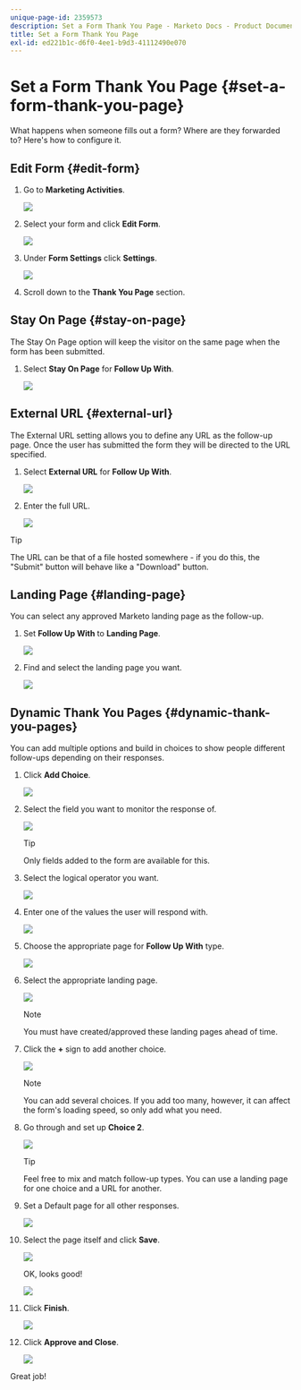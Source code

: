 ```yaml
---
unique-page-id: 2359573
description: Set a Form Thank You Page - Marketo Docs - Product Documentation
title: Set a Form Thank You Page
exl-id: ed221b1c-d6f0-4ee1-b9d3-41112490e070
---
```

# Set a Form Thank You Page {#set-a-form-thank-you-page}

What happens when someone fills out a form? Where are they forwarded to? Here's how to configure it.

## Edit Form {#edit-form}

1. Go to **Marketing Activities**.

   ![](assets/login-marketing-activities-5.png)

1. Select your form and click **Edit Form**.

   ![](assets/image2014-9-15-17-3a34-3a14.png)

1. Under **Form Settings** click **Settings**.

   ![](assets/image2014-9-15-17-3a34-3a21.png)

1. Scroll down to the **Thank You Page** section.

## Stay On Page {#stay-on-page}

The Stay On Page option will keep the visitor on the same page when the form has been submitted.

1. Select **Stay On Page** for **Follow Up With**.

   ![](assets/image2014-9-15-17-3a34-3a35.png)

## External URL {#external-url}

The External URL setting allows you to define any URL as the follow-up page. Once the user has submitted the form they will be directed to the URL specified.

1. Select **External URL** for **Follow Up With**.

   ![](assets/image2014-9-15-17-3a34-3a45.png)

1. Enter the full URL.

   ![](assets/image2014-9-15-17-3a34-3a53.png)

>[!TIP]
>
>The URL can be that of a file hosted somewhere - if you do this, the "Submit" button will behave like a "Download" button.

## Landing Page {#landing-page}

You can select any approved Marketo landing page as the follow-up.

1. Set **Follow Up With** to **Landing Page**.

   ![](assets/image2014-9-15-17-3a37-3a52.png)

1. Find and select the landing page you want.

   ![](assets/image2014-9-15-17-3a37-3a59.png)

## Dynamic Thank You Pages {#dynamic-thank-you-pages}

You can add multiple options and build in choices to show people different follow-ups depending on their responses.

1. Click **Add Choice**.

   ![](assets/image2014-9-15-17-3a38-3a6.png)

1. Select the field you want to monitor the response of.

   ![](assets/image2014-9-15-17-3a38-3a12.png)

   >[!TIP]
   >
   >Only fields added to the form are available for this.

1. Select the logical operator you want.

   ![](assets/image2014-9-15-17-3a38-3a31.png)

1. Enter one of the values the user will respond with.

   ![](assets/image2014-9-15-17-3a38-3a40.png)

1. Choose the appropriate page for **Follow Up With** type.

   ![](assets/image2014-9-15-17-3a38-3a51.png)

1. Select the appropriate landing page.

   ![](assets/image2014-9-15-17-3a39-3a3.png)

   >[!NOTE]
   >
   >You must have created/approved these landing pages ahead of time.

1. Click the **+** sign to add another choice.

   ![](assets/image2014-9-15-17-3a39-3a25.png)

   >[!NOTE]
   >
   >You can add several choices. If you add too many, however, it can affect the form's loading speed, so only add what you need.

1. Go through and set up **Choice 2**.

   ![](assets/image2014-9-15-17-3a39-3a44.png)

   >[!TIP]
   >
   >Feel free to mix and match follow-up types. You can use a landing page for one choice and a URL for another.

1. Set a Default page for all other responses.

   ![](assets/image2014-9-15-17-3a40-3a10.png)

1. Select the page itself and click **Save**.

   ![](assets/image2014-9-15-17-3a40-3a26.png)

   OK, looks good!

   ![](assets/image2014-9-15-17-3a40-3a34.png)

1. Click **Finish**.

   ![](assets/image2014-9-15-17-3a40-3a42.png)

1. Click **Approve and Close**.

   ![](assets/image2014-9-15-17-3a41-3a0.png)

Great job!
